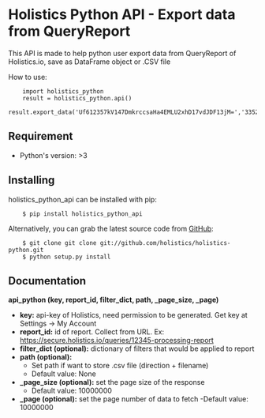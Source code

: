 Holistics Python API - Export data from QueryReport
=========================
This API is made to help python user export data from QueryReport of Holistics.io, save as DataFrame object or .CSV file

How to use:
```
    import holistics_python
    result = holistics_python.api()
    result.export_data('Uf612357kV147DmkrccsaHa4EMLU2xhD17vdJDF13jM=','33523634')
```

Requirement
---------------
- Python's version: >3

Installing
---------------
holistics_python_api can be installed with pip:
```
    $ pip install holistics_python_api
```
Alternatively, you can grab the latest source code from [GitHub](https://github.com/holistics/holistics-python):
```
    $ git clone git clone git://github.com/holistics/holistics-python.git
    $ python setup.py install
```

Documentation
---------------
**api_python (key, report_id, filter_dict, path, _page_size, _page)**

- **key:** api-key of Holistics, need permission to be generated. Get key at Settings -> My Account
- **report_id:** id of report. Collect from URL. 
    Ex: https://secure.holistics.io/queries/12345-processing-report
- **filter_dict (optional):** dictionary of filters that would be applied to report
- **path (optional):**
  - Set path if want to store .csv file (direction + filename)
  - Default value: None
- **_page_size (optional):** set the page size of the response
  - Default value: 10000000
- **_page (optional):** set the page number of data to fetch
   -Default value: 10000000
